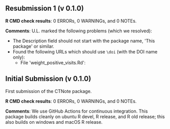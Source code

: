 ## Resubmission 1 (v 0.1.0)

**R CMD check results**: 0 ERRORs, 0 WARNINGs, and 0 NOTEs.

**Comments**: U.L. marked the following problems (which we resolved):

- The Description field should not start with the package name, 'This package' or similar.
- Found the following URLs which should use `\doi` (with the DOI name only):
    + File 'weight_positive_visits.Rd':



## Initial Submission (v 0.1.0)
First submission of the CTNote package.

**R CMD check results**: 0 ERRORs, 0 WARNINGs, and 0 NOTEs.

**Comments**: We use GitHub Actions for continuous integration. This package builds cleanly on ubuntu R devel, R release, and R old release; this also builds on windows and macOS R release.

